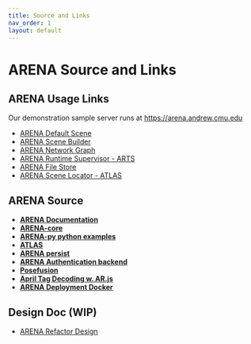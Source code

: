 ```yaml
---
title: Source and Links
nav_order: 1
layout: default
---
```


# ARENA Source and Links

## ARENA Usage Links

Our demonstration sample server runs at https://arena.andrew.cmu.edu

- [ARENA Default Scene](https://arena.andrew.cmu.edu/)
- [ARENA Scene Builder](https://arena.andrew.cmu.edu/build/)
- [ARENA Network Graph](https://arena.andrew.cmu.edu/network/)
- [ARENA Runtime Supervisor - ARTS](https://arena.andrew.cmu.edu/arts/)
- [ARENA File Store](https://arena.andrew.cmu.edu/storemng/)
- [ARENA Scene Locator - ATLAS](https://atlas.conix.io/)

## ARENA Source

- [**ARENA Documentation**](https://github.com/conix-center/ARENA)
- [**ARENA-core**](https://github.com/conix-center/ARENA-core)
- [**ARENA-py python examples**](https://github.com/conix-center/ARENA-py)
- [**ATLAS**](https://github.com/conix-center/ATLAS)
- [**ARENA persist**](https://github.com/conix-center/arena-persist)
- [**ARENA Authentication backend**](https://github.com/conix-center/ARENA-auth)
- [**Posefusion**](https://github.com/conix-center/posefusion)
- [**April Tag Decoding w. AR.js**](https://github.com/conix-center/AR.js/blob/master/README.md#apriltag-detection)
- [**ARENA Deployment Docker**](https://github.com/conix-center/arena-services-docker)

## Design Doc (WIP)

- [ARENA Refactor Design](https://docs.google.com/presentation/d/1dc1RdlGROBYj1zIoPR8HX_RBIKn8-KRmNZscXVrdIs0/edit?ts=5dbc423f#slide=id.g606e93cce1_1_14)

[//]: # "some out of date?"
[//]: # "JSON message format"
[//]: # "PubSub topics"
[//]: # "Runtime notes"
[//]: # "Refactor"
[//]: # "Capability-based Access Control"
[//]: # "Cantrips (pre-ATLAS?"

